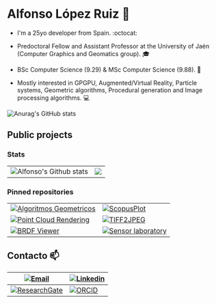 # Alfonso López Ruiz :wave:

- I'm a 25yo developer from Spain. :octocat:

- Predoctoral Fellow and Assistant Professor at the University of Jaén (Computer Graphics and Geomatics group). :mortar_board:

- BSc Computer Science (9.29) & MSc Computer Science (9.88). :page_with_curl:

- Mostly interested in GPGPU, Augmented/Virtual Reality, Particle systems, Geometric algorithms, Procedural generation and Image processing algorithms. :computer:

![Anurag's GitHub stats](https://github-readme-stats.vercel.app/api?username=anuraghazra&show_icons=true&theme=radical)

## Public projects

### Stats

<table style="width:100%">
<tr>
    <td>
        <img align="center" src="https://github-readme-stats.vercel.app/api?username=AlfonsoLRz" alt="Alfonso's Github stats" />
    </td>
    <td>
        <img src="https://github-readme-stats.vercel.app/api/top-langs/?username=AlfonsoLRz&layout=compact"/>
    </td>
</tr>
</table>

### Pinned repositories

<table style="width:100%">
<tr>
    <td>
        <a href="https://github.com/AlfonsoLRz/AG2223"><img align="center" src="https://github-readme-stats.vercel.app/api/pin/?username=AlfonsoLRz&repo=AG2223&theme=dracula" alt="Algoritmos Geometricos" /></a>
    </td>
    <td>
        <a href="https://github.com/AlfonsoLRz/ScopusPlot"><img align="center" src="https://github-readme-stats.vercel.app/api/pin/?username=AlfonsoLRz&repo=ScopusPlot&theme=dracula" alt="ScopusPlot"/></a>
    </td>
</tr>
<tr>
    <td>
        <a href="https://github.com/AlfonsoLRz/PointCloudRendering"><img align="center" src="https://github-readme-stats.vercel.app/api/pin/?username=AlfonsoLRz&repo=PointCloudRendering&theme=dracula" alt="Point Cloud Rendering" /></a>
    </td>
    <td>
        <a href="https://github.com/AlfonsoLRz/TIFF2JPEG"><img align="center" src="https://github-readme-stats.vercel.app/api/pin/?username=AlfonsoLRz&repo=TIFF2JPEG&theme=dracula" alt="TIFF2JPEG"/></a>
    </td>
</tr>
<tr>
    <td>
        <a href="https://github.com/AlfonsoLRz/brdf_viewer"><img align="center" src="https://github-readme-stats.vercel.app/api/pin/?username=AlfonsoLRz&repo=brdf_viewer&theme=dracula" alt="BRDF Viewer" /></a>
    </td>
    <td>
        <a href="https://github.com/SensorLaboratory/SensorLaboratory.github.io"><img align="center" src="https://github-readme-stats.vercel.app/api/pin/?username=SensorLaboratory&repo=SensorLaboratory.github.io&theme=dracula" alt="Sensor laboratory"/></a>
    </td>
</tr>
</table>

## Contacto :mailbox:

| [![Email](https://img.shields.io/badge/allopezr@ujaen.es-email_personal-D14836?style=for-the-badge&logo=gmail&logoColor=white&labelColor=101010)](mailto:allopezr@ujaen.es) | [![Linkedin](https://img.shields.io/badge/Alfonso_López_Ruiz-LinkedIn-D14836?style=for-the-badge&logo=LinkedIn&logoColor=white&labelColor=101010)](https://www.linkedin.com/in/alfonso-l%C3%B3pez-ruiz-7607331b7/)
| ---------- | ---------- |
| [![ResearchGate](https://img.shields.io/badge/Alfonso_López_Ruiz-ResarchGATE-D14836?style=for-the-badge&logo=ResearchGate&logoColor=white&labelColor=101010)](https://www.researchgate.net/profile/Alfonso_Ruiz2) | [![ORCID](https://img.shields.io/badge/0000_0003_1423_9496-ORCID-D14836?style=for-the-badge&logo=ORCID&logoColor=white&labelColor=101010)](mailto:allopezr@ujaen.es)



